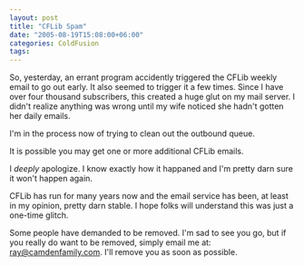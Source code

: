 ```yaml
---
layout: post
title: "CFLib Spam"
date: "2005-08-19T15:08:00+06:00"
categories: ColdFusion 
tags: 
---
```


So, yesterday, an errant program accidently triggered the CFLib weekly email to go out early. It also seemed to trigger it a few times. Since I have over four thousand subscribers, this created a huge glut on my mail server. I didn't realize anything was wrong until my wife noticed she hadn't gotten her daily emails.

I'm in the process now of trying to clean out the outbound queue. 

It is possible you may get one or more additional CFLib emails.

I <i>deeply</i> apologize. I know exactly how it happaned and I'm pretty darn sure it won't happen again. 

CFLib has run for many years now and the email service has been, at least in my opinion, pretty darn stable. I hope folks will understand this was just a one-time glitch. 

Some people have demanded to be removed. I'm sad to see you go, but if you really do want to be removed, simply email me at: ray@camdenfamily.com. I'll remove you as soon as possible.